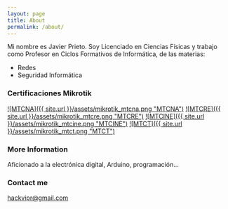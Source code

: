 ```yaml
---
layout: page
title: About
permalink: /about/
---
```


Mi nombre es Javier Prieto. Soy Licenciado en Ciencias Físicas y trabajo como Profesor en Ciclos Formativos de Informática, de las materias:

* Redes
* Seguridad Informática

### Certificaciones Mikrotik
[![MTCNA]({{ site.url }}/assets/mikrotik_mtcna.png "MTCNA")](https://mikrotik.com/training/certificates/b117257c96b9d176f54d)
[![MTCRE]({{ site.url }}/assets/mikrotik_mtcre.png "MTCRE")](https://mikrotik.com/training/certificates/b117485c133cc4dbd5a4)
[![MTCINE]({{ site.url }}/assets/mikrotik_mtcine.png "MTCINE")](https://mikrotik.com/training/certificates/b102764cec1196f4cbed)
[![MTCT]({{ site.url }}/assets/mikrotik_mtct.png "MTCT")](https://mikrotik.com/training)
### More Information

Aficionado a la electrónica digital, Arduino, programación...

### Contact me

[hackvipr@gmail.com](mailto:hackvipr@gmail.com)
